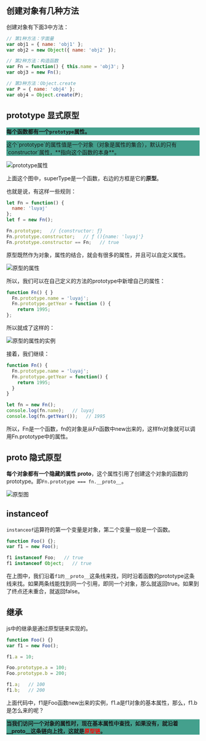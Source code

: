 ## 创建对象有几种方法

创建对象有下面3中方法：

```js
// 第1种方法：字面量
var obj1 = { name: 'obj1' };   
var obj2 = new Object({ name: 'obj2' });  

// 第2种方法：构造函数
var Fn = function() { this.name = 'obj3'; }
var obj3 = new Fn();                      

// 第3种方法：Object.create
var P = { name: 'obj4' };
var obj4 = Object.create(P);
```
## prototype 显式原型

**<p style="background:#44A08D">每个函数都有一个`prototype`属性。</p>**

<p style="background:#44A08D">这个`prototype`的属性值是一个对象（对象是属性的集合），默认的只有`constructor`属性，**指向这个函数的本身**。

![prototype属性](http://p8inmak9c.bkt.clouddn.com/proto1.png)

上面这个图中，superType是一个函数，右边的方框是它的**原型**。

也就是说，有这样一些规则：
```js
let Fn = function() { 
  name: 'luyaj'
};
let f = new Fn();

Fn.prototype;   // {constructor: ƒ}
Fn.prototype.constructor;   // ƒ (){name: 'luyaj'}
Fn.prototype.constructor == Fn;   // true
```

原型既然作为对象，属性的结合，就会有很多的属性，并且可以自定义属性。

![原型的属性](http://p8inmak9c.bkt.clouddn.com/%E5%8E%9F%E5%9E%8B%E5%B1%9E%E6%80%A7.png)

所以，我们可以在自己定义的方法的prototype中新增自己的属性：

```js
function Fn() { }
  Fn.prototype.name = 'luyaj';
  Fn.prototype.getYear = function () {
    return 1995;
};
```

所以就成了这样的：

![原型的属性的实例](http://p8inmak9c.bkt.clouddn.com/%E5%8E%9F%E5%9E%8B%E5%B1%9E%E6%80%A72.png)

接着，我们继续：

```js
function Fn() {
  Fn.prototype.name = 'luyaj';
  Fn.prototype.getYear = function() {
    return 1995;
  }
}

let fn = new Fn();
console.log(fn.name);   // luyaj
console.log(fn.getYear());   // 1995
```

所以，Fn是一个函数，fn的对象是从Fn函数中new出来的，这样fn对象就可以调用Fn.prototype中的属性。

## __proto__ 隐式原型

**每个对象都有一个隐藏的属性 __proto__**，这个属性引用了创建这个对象的函数的prototype。即`Fn.prototype === fn.__proto__`。

![原型图](http://p8inmak9c.bkt.clouddn.com/proto.png)

## instanceof

`instanceof`运算符的第一个变量是对象，第二个变量一般是一个函数。

```js
function Foo() {};
var f1 = new Foo();

f1 instanceof Foo;   // true
f1 instanceof Object;   // true
```

在上图中，我们沿着`f1的__proto__`这条线来找，同时沿着函数的prototype这条线来找。如果两条线能找到同一个引用，即同一个对象，那么就返回true。如果到了终点还未重合，就返回false。

## 继承

js中的继承是通过原型链来实现的。

```js
function Foo() {}
var f1 = new Foo();

f1.a = 10;

Foo.prototype.a = 100;
Foo.prototype.b = 200;

f1.a;   // 100
f1.b;   // 200
```

上面代码中，f1是Foo函数new出来的实例，f1.a是f1对象的基本属性，那么，f1.b是怎么来的呢？

**<p style="background:#44A08D">当我们访问一个对象的属性时，现在基本属性中查找，如果没有，就沿着__proto__这条链向上找，这就是<span style="color:red;">原型链</span>。</p>**



